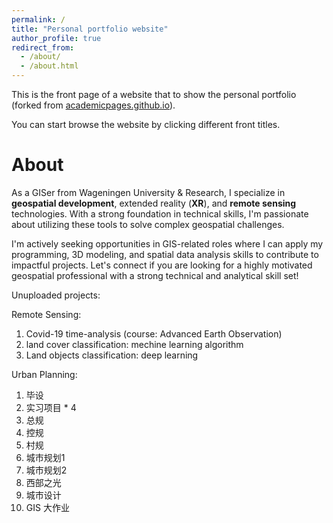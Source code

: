 ```yaml
---
permalink: /
title: "Personal portfolio website"
author_profile: true
redirect_from: 
  - /about/
  - /about.html
---
```

This is the front page of a website that to show the personal portfolio (forked from [academicpages.github.io](academicpages.github.io)).

You can start browse the website by clicking different front titles.

About
=====

As a GISer from Wageningen University & Research, I specialize in **geospatial development**, extended reality (**XR**), and **remote sensing** technologies. With a strong foundation in technical skills, I'm passionate about utilizing these tools to solve complex geospatial challenges.

I'm actively seeking opportunities in GIS-related roles where I can apply my programming, 3D modeling, and spatial data analysis skills to contribute to impactful projects. Let's connect if you are looking for a highly motivated geospatial professional with a strong technical and analytical skill set!

Unuploaded projects:

Remote Sensing:

1. Covid-19 time-analysis (course: Advanced Earth Observation)
2. land cover classification: mechine learning algorithm
3. Land objects classification: deep learning

Urban Planning:

1. 毕设
2. 实习项目 * 4
3. 总规
4. 控规
5. 村规
6. 城市规划1
7. 城市规划2
8. 西部之光
9. 城市设计
10. GIS 大作业
